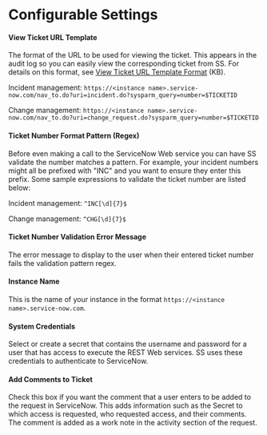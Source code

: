 [title]: # (Configurable Settings)
[tags]: # (XXX)
[priority]: # (30)

# Configurable Settings

#### View Ticket URL Template

The format of the URL to be used for viewing the ticket. This appears in the audit log so you can easily view the corresponding ticket from SS. For details on this format, see [View Ticket URL Template Format](https://updates.thycotic.net/links.ashx?ViewTicketUrlExplanation) (KB).

Incident management: `https://<instance name>.service-now.com/nav_to.do?uri=incident.do?sysparm_query=number=$TICKETID`

Change management: `https://<instance name>.service-now.com/nav_to.do?uri=change_request.do?sysparm_query=number=$TICKETID`

#### Ticket Number Format Pattern (Regex)

Before even making a call to the ServiceNow Web service you can have SS validate the number matches a pattern. For example, your incident numbers might all be prefixed with "INC" and you want to ensure they enter this prefix. Some sample expressions to validate the ticket number are listed below:

Incident management: `^INC[\d]{7}$`

Change management: `^CHG[\d]{7}$`

#### Ticket Number Validation Error Message

The error message to display to the user when their entered ticket number fails the validation pattern regex.

#### Instance Name

This is the name of your instance in the format `https://<instance name>.service-now.com`. 

#### System Credentials

Select or create a secret that contains the username and password for a user that has access to execute the REST Web services. SS uses these credentials to authenticate to ServiceNow.

#### Add Comments to Ticket

Check this box if you want the comment that a user enters to be added to the request in ServiceNow. This adds information such as the Secret to which access is requested, who requested access, and their comments. The comment is added as a work note in the activity section of the request.
